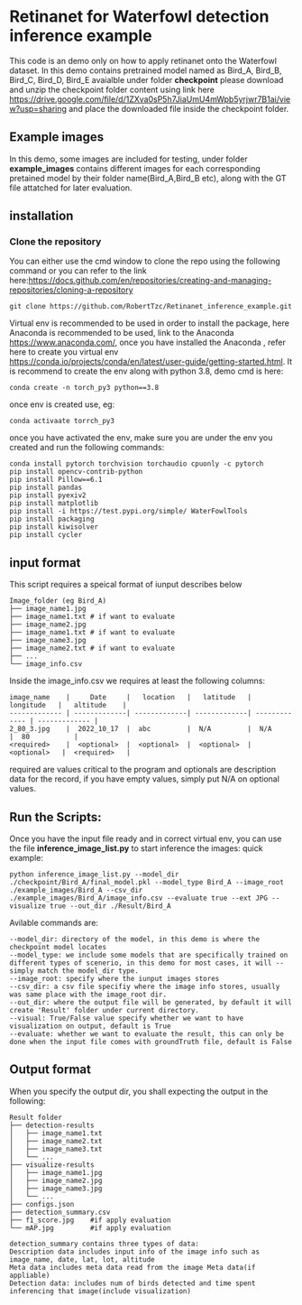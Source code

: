 # Retinanet for Waterfowl detection inference example

This code is an demo only on how to apply retinanet onto the Waterfowl dataset. In this demo contains pretrained model named as Bird_A, Bird_B, Bird_C, Bird_D, Bird_E  avaialble under folder **checkpoint** please download and unzip the checkpoint folder content using link here https://drive.google.com/file/d/1ZXva0sP5h7JiaUmU4mWpb5yrjwr7B1ai/view?usp=sharing and place the downloaded file inside the checkpoint folder.

## Example images

In this demo, some images are included for testing, under folder **example_images** contains different images for each corresponding pretained model by their folder name(Bird_A,Bird_B etc), along with the GT file attatched for later evaluation.

##  installation

### Clone the repository
You can either use the cmd window to clone the repo using the following command or you can refer to the link here:https://docs.github.com/en/repositories/creating-and-managing-repositories/cloning-a-repository
```
git clone https://github.com/RobertTzc/Retinanet_inference_example.git
```
Virtual env is recommended to be used in order to install the package, here Anaconda is recommended to be used, link to the Anaconda https://www.anaconda.com/, once you have installed the Anaconda , refer here to create you virtual env https://conda.io/projects/conda/en/latest/user-guide/getting-started.html. It is recommend to create the env along with python 3.8, demo cmd is here:
```
conda create -n torch_py3 python==3.8
```
once env is created use, eg:
```
conda activaate torrch_py3
```
once you have activated the env, make sure you are under the env you created and run the following commands:
```
conda install pytorch torchvision torchaudio cpuonly -c pytorch
pip install opencv-contrib-python
pip install Pillow==6.1
pip install pandas
pip install pyexiv2
pip install matplotlib
pip install -i https://test.pypi.org/simple/ WaterFowlTools
pip install packaging
pip install kiwisolver
pip install cycler
```
## input format
This script requires a speical format of iunput describes below
```
Image_folder (eg Bird_A)
├── image_name1.jpg
├── image_name1.txt # if want to evaluate
├── image_name2.jpg
├── image_name1.txt # if want to evaluate
├── image_name3.jpg
├── image_name2.txt # if want to evaluate
├── ...
└── image_info.csv
```
Inside the image_info.csv we requires at least the following columns:
```
image_name    |     Date     |   location   |   latitude   |   longitude   |   altitude    |
------------- | -------------| -------------| -------------| ------------- | ------------- | 
2_80_3.jpg    |  2022_10_17  |  abc         |  N/A         |  N/A          |  80           |
<required>    |  <optional>  |  <optional>  |  <optional>  |  <optional>   |  <required>   |
```
required are values critical to the program and optionals are description data for the record, if you have empty values, simply put N/A on optional values.

## Run the Scripts:
Once you have the input file ready and in correct virtual env, you can use the file **inference_image_list.py** to start inference the images:
quick example:
```
python inference_image_list.py --model_dir ./checkpoint/Bird_A/final_model.pkl --model_type Bird_A --image_root ./example_images/Bird_A --csv_dir ./example_images/Bird_A/image_info.csv --evaluate true --ext JPG --visualize true --out_dir ./Result/Bird_A
```
Avilable commands are:
```
--model_dir: directory of the model, in this demo is where the checkpoint model locates
--model_type: we include some models that are specifically trained on different types of scenerio, in this demo for most cases, it will --simply match the model_dir type.
--image_root: specify where the iunput images stores
--csv_dir: a csv file specifiy where the image info stores, usually was same place with the image_root dir.
--out_dir: where the output file will be generated, by default it will create 'Result' folder under current directory.
--visual: True/False value specify whether we want to have visualization on output, default is True
--evaluate: whether we want to evaluate the result, this can only be done when the input file comes with groundTruth file, default is False
```
## Output format
When you specify the output dir, you shall expecting the output in the following:
```
Result folder 
├── detection-results
│   ├── image_name1.txt
│   ├── image_name2.txt
│   ├── image_name3.txt
│   └── ...
├── visualize-results
│   ├── image_name1.jpg
│   ├── image_name2.jpg
│   ├── image_name3.jpg
│   └── ...
├── configs.json
├── detection_summary.csv
├── f1_score.jpg    #if apply evaluation
└── mAP.jpg         #if apply evaluation

detection_summary contains three types of data:
Description data includes input info of the image info such as image_name, date, lat, lot, altitude
Meta data includes meta data read from the image Meta data(if appliable)
Detection data: includes num of birds detected and time spent inferencing that image(include visualization)


```
